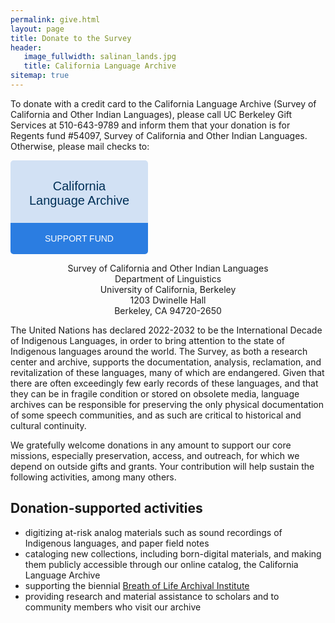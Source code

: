 ```yaml
---
permalink: give.html
layout: page
title: Donate to the Survey
header:
   image_fullwidth: salinan_lands.jpg
   title: California Language Archive
sitemap: true
---
```


To donate with a credit card to the California Language Archive (Survey of California and Other Indian Languages), please call UC Berkeley Gift Services at 510-643-9789 and inform them that your donation is for Regents fund #54097, Survey of California and Other Indian Languages. Otherwise, please mail checks to:

<div style="background-color: #d2e1f4; width: 220px; height: 150px;
text-align: center; border-radius: 5px;">
<div style="height: 100px; width: 100%; position: relative;">
<p style="position: absolute; top: 30%; margin: 0; padding: 0
26px; color: #003057; font-family: sans-serif; font-size: 20px;">California Language Archive</p>
</div>
<div style="width: 100%;">
<p style="margin: 0; padding: 0; color: #003057; font-family:
sans-serif; font-size: 14px; text-transform: uppercase;">
<a style="display: block; height: 50px; width: 100%;
background-color: #2b7de1; color: #ffffff; line-height: 50px;
text-decoration: none; border-bottom-left-radius: 5px;
border-bottom-right-radius: 5px;" href="http://give.berkeley.edu/fund/FN7677000">Support
Fund</a>
</p>
</div>
</div>

<p style="text-align: center;">
Survey of California and Other Indian Languages<br />
Department of Linguistics<br />
University of California, Berkeley<br />
1203 Dwinelle Hall<br />
Berkeley, CA 94720-2650
</p>

The United Nations has declared 2022-2032 to be the International Decade of Indigenous Languages, in order to bring attention to the state of Indigenous languages around the world. The Survey, as both a research center and archive, supports the documentation, analysis, reclamation, and revitalization of these languages, many of which are endangered. Given that there are often exceedingly few early records of these languages, and that they can be in fragile condition or stored on obsolete media, language archives can be responsible for preserving the only physical documentation of some speech communities, and as such are critical to historical and cultural continuity.

We gratefully welcome donations in any amount to support our core missions, especially preservation, access, and outreach, for which we depend on outside gifts and grants. Your contribution will help sustain the following activities, among many others.

## Donation-supported activities

* digitizing at-risk analog materials such as sound recordings of Indigenous languages, and paper field notes
* cataloging new collections, including born-digital materials, and making them publicly accessible through our online catalog, the California Language Archive
* supporting the biennial [Breath of Life Archival Institute](https://aicls.org/breath-of-life-institute/)
* providing research and material assistance to scholars and to community members who visit our archive

